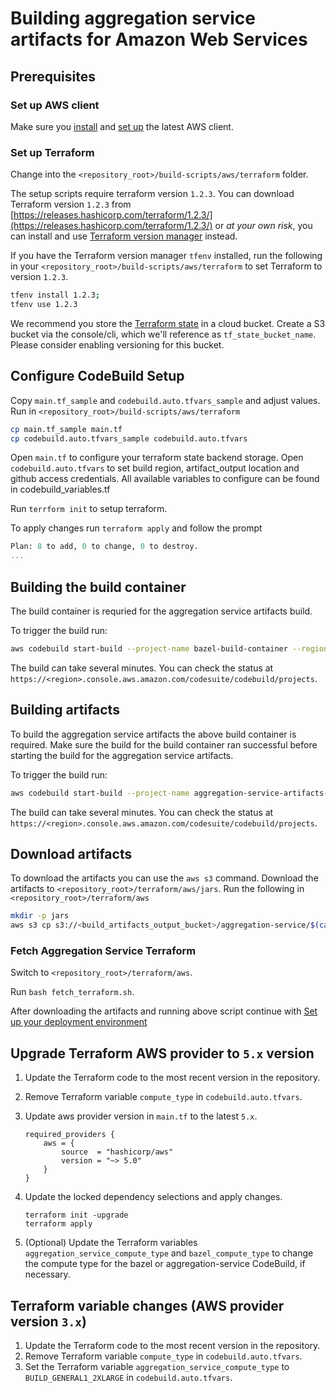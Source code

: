 # Building aggregation service artifacts for Amazon Web Services

## Prerequisites

### Set up AWS client

Make sure you
[install](https://docs.aws.amazon.com/cli/latest/userguide/getting-started-install.html) and
[set up](https://docs.aws.amazon.com/cli/latest/userguide/cli-configure-quickstart.html) the latest
AWS client.

### Set up Terraform

Change into the `<repository_root>/build-scripts/aws/terraform` folder.

The setup scripts require terraform version `1.2.3`. You can download Terraform version `1.2.3` from
[https://releases.hashicorp.com/terraform/1.2.3/](https://releases.hashicorp.com/terraform/1.2.3/)
or _at your own risk_, you can install and use
[Terraform version manager](https://github.com/tfutils/tfenv) instead.

If you have the Terraform version manager `tfenv` installed, run the following in your
`<repository_root>/build-scripts/aws/terraform` to set Terraform to version `1.2.3`.

```sh
tfenv install 1.2.3;
tfenv use 1.2.3
```

We recommend you store the [Terraform state](https://www.terraform.io/language/state) in a cloud
bucket. Create a S3 bucket via the console/cli, which we'll reference as `tf_state_bucket_name`.
Please consider enabling versioning for this bucket.

## Configure CodeBuild Setup

Copy `main.tf_sample` and `codebuild.auto.tfvars_sample` and adjust values. Run in
`<repository_root>/build-scripts/aws/terraform`

```sh
cp main.tf_sample main.tf
cp codebuild.auto.tfvars_sample codebuild.auto.tfvars
```

Open `main.tf` to configure your terraform state backend storage. Open `codebuild.auto.tfvars` to
set build region, artifact_output location and github access credentials. All available variables to
configure can be found in codebuild_variables.tf

Run `terrform init` to setup terraform.

To apply changes run `terraform apply` and follow the prompt

```terraform
Plan: 8 to add, 0 to change, 0 to destroy.
...
```

## Building the build container

The build container is requried for the aggregation service artifacts build.

To trigger the build run:

```sh
aws codebuild start-build --project-name bazel-build-container --region <your_aws_region>
```

The build can take several minutes. You can check the status at
`https://<region>.console.aws.amazon.com/codesuite/codebuild/projects`.

## Building artifacts

To build the aggregation service artifacts the above build container is required. Make sure the
build for the build container ran successful before starting the build for the aggregation service
artifacts.

To trigger the build run:

```sh
aws codebuild start-build --project-name aggregation-service-artifacts-build --region <your_aws_region>
```

The build can take several minutes. You can check the status at
`https://<region>.console.aws.amazon.com/codesuite/codebuild/projects`.

## Download artifacts

To download the artifacts you can use the `aws s3` command. Download the artifacts to
`<repository_root>/terraform/aws/jars`. Run the following in `<repository_root>/terraform/aws`

```sh
mkdir -p jars
aws s3 cp s3://<build_artifacts_output_bucket>/aggregation-service/$(cat ../../VERSION)/ jars/ --recursive
```

### Fetch Aggregation Service Terraform

Switch to `<repository_root>/terraform/aws`.

Run `bash fetch_terraform.sh`.

After downloading the artifacts and running above script continue with
[Set up your deployment environment](/docs/aws-aggregation-service.md#set-up-your-deployment-environment)

## Upgrade Terraform AWS provider to `5.x` version

1. Update the Terraform code to the most recent version in the repository.
2. Remove Terraform variable `compute_type` in `codebuild.auto.tfvars`.
3. Update aws provider version in `main.tf` to the latest `5.x`.

    ```hcl
    required_providers {
        aws = {
            source  = "hashicorp/aws"
            version = "~> 5.0"
        }
    }
    ```

4. Update the locked dependency selections and apply changes.

    ```shell
    terraform init -upgrade
    terraform apply
    ```

5. (Optional) Update the Terraform variables `aggregation_service_compute_type` and
   `bazel_compute_type` to change the compute type for the bazel or aggregation-service CodeBuild,
   if necessary.

## Terraform variable changes (AWS provider version `3.x`)

1. Update the Terraform code to the most recent version in the repository.
2. Remove Terraform variable `compute_type` in `codebuild.auto.tfvars`.
3. Set the Terraform variable `aggregation_service_compute_type` to `BUILD_GENERAL1_2XLARGE` in
   `codebuild.auto.tfvars`.

